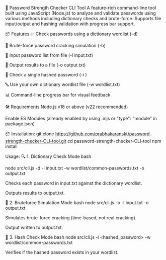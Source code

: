 🔐 Password Strength Checker CLI Tool
A feature-rich command-line tool built using JavaScript (Node.js) to analyze and validate passwords using various methods including dictionary checks and brute-force. Supports file input/output and hashing validation with progress bar support.

📦 Features
✅ Check passwords using a dictionary wordlist (-d)

🔁 Brute-force password cracking simulation (-b)

📂 Input password list from file (-l input.txt)

📄 Output results to a file (-o output.txt)

🔎 Check a single hashed password (-i <hash>)

🔤 Use your own dictionary wordlist file (-w wordlist.txt)

📊 Command-line progress bar for visual feedback

🛠 Requirements
Node.js v18 or above (v22 recommended)

Enable ES Modules (already enabled by using .mjs or "type": "module" in package.json)

📦 Installation:
git clone https://github.com/prabhakaranskt/password-strength-checker-CLI-tool.git
cd password-strength-checker-CLI-tool
npm install


Usage:
🔍 1. Dictionary Check Mode
bash

node src/cli.js -d -l input.txt -w wordlist/common-passwords.txt -o output.txt

Checks each password in input.txt against the dictionary wordlist.

Outputs results to output.txt.

🧠 2. Bruteforce Simulation Mode
bash
node src/cli.js -b -l input.txt -o output.txt

Simulates brute-force cracking (time-based, not real cracking).

Output written to output.txt.

🔐 3. Hash Check Mode
bash
node src/cli.js -i <hashed_password> -w wordlist/common-passwords.txt

Verifies if the hashed password exists in your wordlist.

